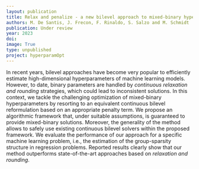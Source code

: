 ```yaml
---
layout: publication
title: Relax and penalize - a new bilevel approach to mixed-binary hyperparameter optimization
authors: M. De Santis, J. Frecon, F. Rinaldo, S. Salzo and M. Schmidt
publication: Under review
year: 2023
doi:
image: True
type: unpublished
project: hyperparamOpt
---
```



In recent years, bilevel approaches have become very popular to efficiently estimate high-dimensional hyperparameters of machine learning models. However, to date, binary parameters are handled by *continuous relaxation and rounding* strategies, which could lead to inconsistent solutions. In this context, we tackle the challenging optimization of mixed-binary hyperparameters by resorting to an equivalent continuous bilevel reformulation based on an appropriate penalty term. We propose an algorithmic framework that, under suitable assumptions, is guaranteed to provide mixed-binary solutions. Moreover, the generality of the method allows to safely use existing continuous bilevel solvers within the proposed framework. We evaluate the performance of our approach for a specific machine learning problem, i.e., the estimation of the group-sparsity structure in regression problems. Reported results clearly show that our method outperforms state-of-the-art approaches based on *relaxation and rounding*.
